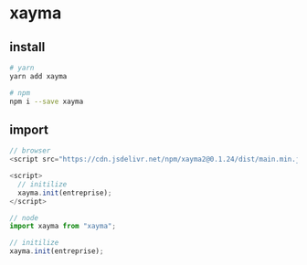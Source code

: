 # xayma

## install

```bash
# yarn
yarn add xayma

# npm
npm i --save xayma
```

## import

```javascript
// browser
<script src="https://cdn.jsdelivr.net/npm/xayma2@0.1.24/dist/main.min.js"></script>

<script>
  // initilize
  xayma.init(entreprise);
</script>
```

```javascript
// node
import xayma from "xayma";

// initilize
xayma.init(entreprise);
```
